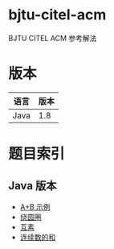 # bjtu-citel-acm
BJTU CITEL ACM 参考解法

# 版本

| 语言 | 版本 |
|---|---|
| Java | 1.8 |


# 题目索引
## Java 版本
- [A+B 示例](https://github.com/bjtu-acm/bjtu-citel-acm/blob/master/java/src/cn/interhorse/Q001/Main.java)
- [绕圆圈](https://github.com/bjtu-acm/bjtu-citel-acm/blob/master/java/src/cn/interhorse/Q002/Main.java)
- [互素](https://github.com/bjtu-acm/bjtu-citel-acm/blob/master/java/src/cn/interhorse/Q003/Main.java)
- [连续数的和](https://github.com/bjtu-acm/bjtu-citel-acm/blob/master/java/src/cn/interhorse/Q004/Main.java)